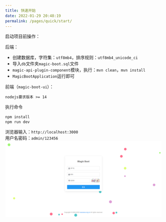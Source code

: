 ```yaml
---
title: 快速开始
date: 2022-01-29 20:48:19
permalink: /pages/quick/start/
---
```


启动项目前操作：

后端：
* 创建数据库，字符集：`utf8mb4`，排序规则：`utf8mb4_unicode_ci`
* 导入`db`文件夹`magic-boot.sql`文件
* `magic-api-plugin-component`模块，执行：`mvn clean`，`mvn install`
* `MagicBootApplication`运行即可

前端（`magic-boot-ui`）：  
```
nodejs要求版本 >= 14
```
执行命令
```
npm install
npm run dev
```
浏览器输入：`http://localhost:3000`  
用户名密码：`admin/123456`
![](../../.vuepress/public/images/magic-boot-login.png)
